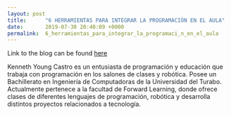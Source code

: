 ```yaml
---
layout: post
title:      "6 HERRAMIENTAS PARA INTEGRAR LA PROGRAMACIÓN EN EL AULA"
date:       2019-07-30 20:40:09 +0000
permalink:  6_herramientas_para_integrar_la_programaci_n_en_el_aula
---
```



Link to the blog can be found [here](http://forwardteacher.com/2018/10/6-herramientas-para-integrar-la-programacion-en-el-aula/)


Kenneth Young Castro es un entusiasta de programación y educación que trabaja con programación en los salones de clases y robótica. Posee un Bachillerato en Ingeniería de Computadoras de la Universidad del Turabo. Actualmente pertenece a la facultad de Forward Learning, donde ofrece clases de diferentes lenguajes de programación, robótica y desarrolla distintos proyectos relacionados a tecnología.

